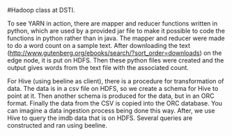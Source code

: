 #Hadoop class at DSTI.

To see YARN in action, there are mapper and reducer functions written in python, which are used by a provided jar file to make it possible to code the functions in python rather than in java.
The mapper and reducer were made to do a word count on a sample text.
After downloading the text (http://www.gutenberg.org/ebooks/search/?sort_order=downloads) on the edge node, it is put on HDFS. Then these python files were created and the output gives words from the text file with the associated count.

For Hive (using beeline as client), there is a procedure for transformation of data. The data is in a csv file on HDFS, so we create a schema for Hive to point at it. Then another schema is produced for the data, but in an ORC format. Finally the data from the CSV is copied into the ORC database. You can imagine a data ingestion process being done this way.
After, we use Hive to query the imdb data that is on HDFS. Several queries are constructed and ran using beeline.